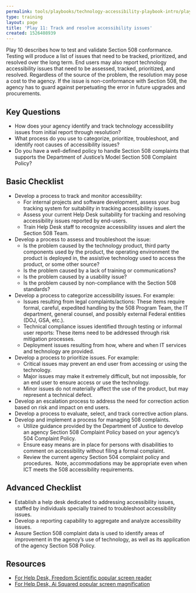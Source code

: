 ```yaml
---
permalink: tools/playbooks/technology-accessibility-playbook-intro/play11/
type: training
layout: page
title: 'Play 11: Track and resolve accessibility issues'
created: 1526408939
---
```


Play 10 describes how to test and validate Section 508 conformance. Testing will produce a list of issues that need to be tracked, prioritized, and resolved over the long term. End users may also report technology accessibility issues that need to be assessed, tracked, prioritized, and resolved. Regardless of the source of the problem, the resolution may pose a cost to the agency. If the issue is non-conformance with Section 508, the agency has to guard against perpetuating the error in future upgrades and procurements.

## Key Questions

  * How does your agency identify and track technology accessibility issues from initial report through resolution?
  * What process do you use to categorize, prioritize, troubleshoot, and identify root causes of accessibility issues?
  * Do you have a well-defined policy to handle Section 508 complaints that supports the Department of Justice&rsquo;s Model Section 508 Complaint Policy?

## Basic Checklist

  * Develop a process to track and monitor accessibility:
      * For internal projects and software development, assess your bug tracking system for suitability in tracking accessibility issues.
      * Assess your current Help Desk suitability for tracking and resolving accessibility issues reported by end-users.
      * Train Help Desk staff to recognize accessibility issues and alert the Section 508 Team.
  * Develop a process to assess and troubleshoot the issue:
      * Is the problem caused by the technology product, third party components used by the product, the operating environment the product is deployed in, the assistive technology used to access the product, or some other source?
      * Is the problem caused by a lack of training or communications?
      * Is the problem caused by a usability issue?
      * Is the problem caused by non-compliance with the Section 508 standards?
  * Develop a process to categorize accessibility issues. For example:
      * Issues resulting from legal complaints/actions: These items require formal, careful, expedited handling by the 508 Program Team, the IT department, general counsel, and possibly external Federal entities (DOJ, GSA, etc.).
      * Technical compliance issues identified through testing or informal user reports: These items need to be addressed through risk mitigation processes.
      * Deployment issues resulting from how, where and when IT services and technology are provided.
  * Develop a process to prioritize issues. For example:
      * Critical issues may prevent an end user from accessing or using the technology.
      * Major issues may make it extremely difficult, but not impossible, for an end user to ensure access or use the technology.
      * Minor issues do not materially affect the use of the product, but may represent a technical defect.
  * Develop an escalation process to address the need for correction action based on risk and impact on end users.
  * Develop a process to evaluate, select, and track corrective action plans.
  * Develop and implement a process for managing 508 complaints.
      * Utilize guidance provided by the Department of Justice to develop an agency Section 508 Complaint Policy based on your agency&rsquo;s 504 Complaint Policy.
      * Ensure easy means are in place for persons with disabilities to comment on accessibility without filing a formal complaint.
      * Review the current agency Section 504 complaint policy and procedures.&nbsp; Note, accommodations may be appropriate even when ICT meets the 508 accessibility requirements.

## Advanced Checklist

  * Establish a help desk dedicated to addressing accessibility issues, staffed by individuals specially trained to troubleshoot accessibility issues.
  * Develop a reporting capability to aggregate and analyze accessibility issues.
  * Assure Section 508 complaint data is used to identify areas of improvement in the agency&rsquo;s use of technology, as well as its application of the agency Section 508 Policy.

## Resources

  * [For Help Desk, Freedom Scientific popular screen reader][1]
  * [For Help Desk, Ai Squared popular screen magnification][2]

&nbsp;

 [1]: http://www.freedomscientific.com/Support
 [2]: http://zoomtext.zendesk.com/hc/en-us